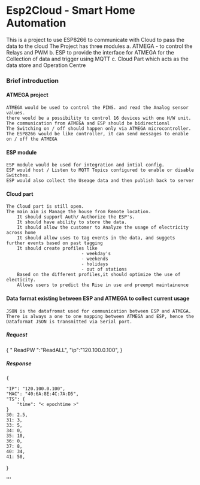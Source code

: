 
# Esp2Cloud - Smart Home Automation 

This is a project to use ESP8266 to communicate with Cloud to pass the data to the cloud
The Project has three modules 
a. ATMEGA - to control the Relays and PWM 
b. ESP to provide the interface for ATMEGA for the Collection of data and trigger using MQTT
c. Cloud Part which acts as the data store and Operation Centre


### Brief introduction 

#### ATMEGA project
    ATMEGA would be used to control the PINS. and read the Analog sensor  values.
    there would be a possibility to control 16 devices with one H/W unit.
    The communication from ATMEGA and ESP should be bidirectional
    The Switching on / off should happen only via ATMEGA microcontroller.
    The ESP8266 would be like controller, it can send messages to enable on / off the ATMEGA


#### ESP module
    ESP module would be used for integration and intial config. 
    ESP would host / Listen to MQTT Topics configured to enable or disable Switches.
    ESP would also collect the Useage data and then publish back to server
    
  
#### Cloud part
    The Cloud part is still open. 
    The main aim is Manage the house from Remote location.
        It should support Auth/ Authorize the ESP's.
        It should have ability to store the data. 
        It should allow the customer to Analyze the usage of electricity across home
        It should allow uses to tag events in the data, and suggets further events based on past tagging
        It should create profiles like
                                - weekday's
                                - weekends
                                - holidays
                                - out of stations
        Based on the different profiles,it should optimize the use of electicity.
        Allows users to predict the Rise in use and preempt maintainence
        
#### Data format existing between ESP and ATMEGA to collect current usage
	JSON is the datafromat used for communication between ESP and ATMEGA.
	There is always a one to one mapping between ATMEGA and ESP, hence the Dataformat JSON is transmitted via Serial port.

##### Request 
   {
       " ReadPW ":"ReadALL",
       "ip":"120.100.0.100",
    }

##### Response

    {
   
	"IP": "120.100.0.100",
	"MAC": "40:6A:8E:4C:7A:D5",
	"TS": {
		"time": "< epochtime >"
	}
	30: 2.5,
	31: 3,
	33: 5,
	34: 0,
	35: 10,
	36: 0,
	37: 8,
	40: 34,
	41: 50,
}

'''
####

